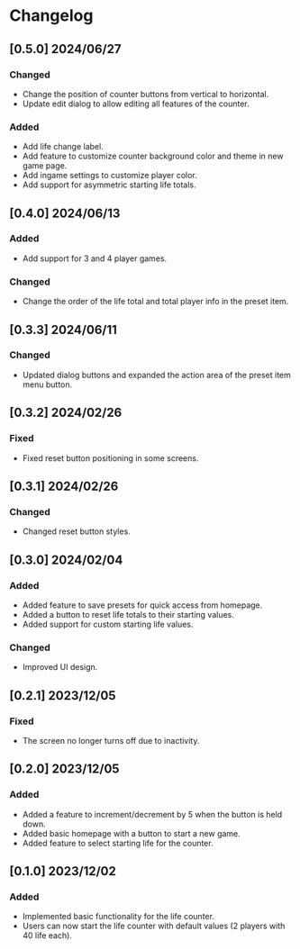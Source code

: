 <!--
CHANGELOG CONVENTION

IMPACT CATEGORIES:
- `Added`: Introduces new features or functionalities.
- `Changed`: Modifies existing functionality or behavior.
- `Deprecated`: Flags features marked for removal in future releases, providing advance notice.
- `Removed`: Communicates the removal of existing features, alerting users to changes that may affect their usage.
- `Fixed`: Resolves bug issues, crucial for stability.
- `Security`: Addresses security-related changes or fixes vulnerabilities, emphasizing the importance of updates for security reasons.
- `Performance`: Includes enhancements to speed, efficiency, or resource utilization.

VERSIONING SCHEME:
A.B.C

A (Major): Represents significant changes, like major updates or big changes to how the app works.
B (Minor): Indicates the addition of new features, improvements, or important changes, usually without breaking existing functionality.
C (Patch): Denotes fixes for small issues, updates, or patches that don't break anything already in the app.

EXAMPLE:
### Added
- New feature description.

### Changed
- Modified functionality details.

### Deprecated
- Deprecated feature details.

### Removed
- Removed feature information.

### Fixed
- Bug fix details.

### Security
- Security-related changes or vulnerability fixes.

### Performance
- Improved loading times for a smoother user experience.

Versioning Example:
1.0.0
-->

# Changelog

## [0.5.0] 2024/06/27

### Changed

- Change the position of counter buttons from vertical to horizontal.
- Update edit dialog to allow editing all features of the counter.

### Added

- Add life change label.
- Add feature to customize counter background color and theme in new game page.
- Add ingame settings to customize player color.
- Add support for asymmetric starting life totals.

## [0.4.0] 2024/06/13

### Added

- Add support for 3 and 4 player games.

### Changed

- Change the order of the life total and total player info in the preset item.

## [0.3.3] 2024/06/11

### Changed

- Updated dialog buttons and expanded the action area of the preset item menu button.

## [0.3.2] 2024/02/26

### Fixed

- Fixed reset button positioning in some screens.

## [0.3.1] 2024/02/26

### Changed

- Changed reset button styles.

## [0.3.0] 2024/02/04

### Added

- Added feature to save presets for quick access from homepage.
- Added a button to reset life totals to their starting values.
- Added support for custom starting life values.

### Changed

- Improved UI design.

## [0.2.1] 2023/12/05

### Fixed

- The screen no longer turns off due to inactivity.

## [0.2.0] 2023/12/05

### Added

- Added a feature to increment/decrement by 5 when the button is held down.
- Added basic homepage with a button to start a new game.
- Added feature to select starting life for the counter.

## [0.1.0] 2023/12/02

### Added

- Implemented basic functionality for the life counter.
- Users can now start the life counter with default values (2 players with 40 life each).
